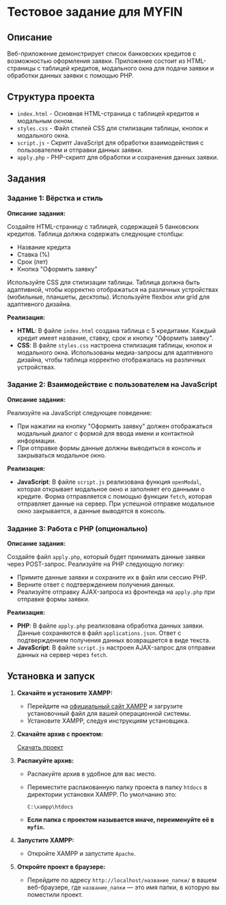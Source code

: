 # Тестовое задание для MYFIN

## Описание

Веб-приложение демонстрирует список банковских кредитов с возможностью оформления заявки. Приложение состоит из HTML-страницы с таблицей кредитов, модального окна для подачи заявки и обработки данных заявки с помощью PHP.

## Структура проекта

- `index.html` - Основная HTML-страница с таблицей кредитов и модальным окном.
- `styles.css` - Файл стилей CSS для стилизации таблицы, кнопок и модального окна.
- `script.js` - Скрипт JavaScript для обработки взаимодействия с пользователем и отправки данных заявки.
- `apply.php` - PHP-скрипт для обработки и сохранения данных заявки.

## Задания

### Задание 1: Вёрстка и стиль

**Описание задания:**

Создайте HTML-страницу с таблицей, содержащей 5 банковских кредитов. Таблица должна содержать следующие столбцы:
- Название кредита
- Ставка (%)
- Срок (лет)
- Кнопка "Оформить заявку"

Используйте CSS для стилизации таблицы. Таблица должна быть адаптивной, чтобы корректно отображаться на различных устройствах (мобильные, планшеты, десктопы). Используйте flexbox или grid для адаптивного дизайна.

**Реализация:**

- **HTML**: В файле `index.html` создана таблица с 5 кредитами. Каждый кредит имеет название, ставку, срок и кнопку "Оформить заявку".
- **CSS**: В файле `styles.css` настроена стилизация таблицы, кнопок и модального окна. Использованы медиа-запросы для адаптивного дизайна, чтобы таблица корректно отображалась на различных устройствах.

### Задание 2: Взаимодействие с пользователем на JavaScript

**Описание задания:**

Реализуйте на JavaScript следующее поведение:
- При нажатии на кнопку "Оформить заявку" должен отображаться модальный диалог с формой для ввода имени и контактной информации.
- При отправке формы данные должны выводиться в консоль и закрываться модальное окно.

**Реализация:**

- **JavaScript**: В файле `script.js` реализована функция `openModal`, которая открывает модальное окно и заполняет его данными о кредите. Форма отправляется с помощью функции `fetch`, которая отправляет данные на сервер. При успешной отправке модальное окно закрывается, а данные выводятся в консоль.

### Задание 3: Работа с PHP (опционально)

**Описание задания:**

Создайте файл `apply.php`, который будет принимать данные заявки через POST-запрос. Реализуйте на PHP следующую логику:
- Примите данные заявки и сохраните их в файл или сессию PHP.
- Верните ответ с подтверждением получения данных.
- Реализуйте отправку AJAX-запроса из фронтенда на `apply.php` при отправке формы заявки.

**Реализация:**

- **PHP**: В файле `apply.php` реализована обработка данных заявки. Данные сохраняются в файл `applications.json`. Ответ с подтверждением получения данных возвращается в виде текста.
- **JavaScript**: В файле `script.js` настроен AJAX-запрос для отправки данных на сервер через `fetch`.
## Установка и запуск

1. **Скачайте и установите XAMPP:**

   - Перейдите на [официальный сайт XAMPP](https://www.apachefriends.org/index.html) и загрузите установочный файл для вашей операционной системы.
   - Установите XAMPP, следуя инструкциям установщика.

2. **Скачайте архив с проектом:**

   [Скачать проект](https://github.com/lopurw/myfin.git)

3. **Распакуйте архив:**

   - Распакуйте архив в удобное для вас место.
   - Переместите распакованную папку проекта в папку `htdocs` в директории установки XAMPP. По умолчанию это:

     ```
     C:\xampp\htdocs
     ```
   - **Если папка с проектом называется иначе, переименуйте её в `myfin`.**

4. **Запустите XAMPP:**

   - Откройте XAMPP и запустите `Apache`.

5. **Откройте проект в браузере:**

   - Перейдите по адресу `http://localhost/название_папки/` в вашем веб-браузере, где `название_папки` — это имя папки, в которую вы поместили проект.

  
